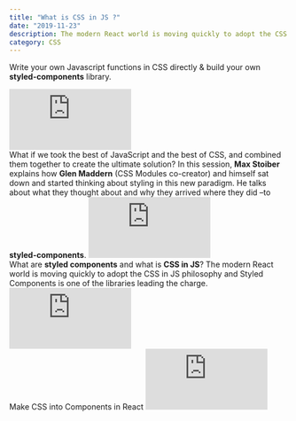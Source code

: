 ```yaml
---
title: "What is CSS in JS ?"
date: "2019-11-23"
description: The modern React world is moving quickly to adopt the CSS in JS philosophy and Styled Components is one of the libraries leading the charge.
category: CSS
---
```


Write your own Javascript functions in CSS directly & build your own **styled-components** library. 

<iframe width="220" height="110" src="https://www.youtube.com/embed/EsSi4cER48E" frameborder="0" allowfullscreen></iframe>

<br>
What if we took the best of JavaScript and the best of CSS, and combined them together to create the ultimate solution? In this session, <strong>Max Stoiber</strong> explains how <strong>Glen Maddern</strong> (CSS Modules co-creator) and himself sat down and started thinking about styling in this new paradigm. He talks about what they thought about and why they arrived where they did –to <strong>styled-components</strong>.

<iframe width="220" height="110" src="https://www.youtube.com/embed/BkgU_-KGK9w" frameborder="0" allowfullscreen></iframe>

<br>
What are <strong>styled components</strong> and what is <strong>CSS in JS</strong>? The modern React world is moving quickly to adopt the CSS in JS philosophy and Styled Components is one of the libraries leading the charge.

<iframe width="220" height="110" src="https://www.youtube.com/embed/JFE_UuHtHT4" frameborder="0" allowfullscreen></iframe>

<br>
Make CSS into Components in React

<iframe width="220" height="110" src="https://www.youtube.com/embed/3SpAg5tr7Ws" frameborder="0" allowfullscreen></iframe>